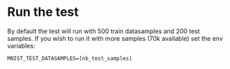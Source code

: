 # Run the test

By default the test will run with 500 train datasamples and 200 test samples. If you wish to run it with more samples (70k available) set the env variables: 
```export MNIST_TRAIN_DATASAMPLES=[nb_train_samples]
MNIST_TEST_DATASAMPLES=[nb_test_samples]
```
